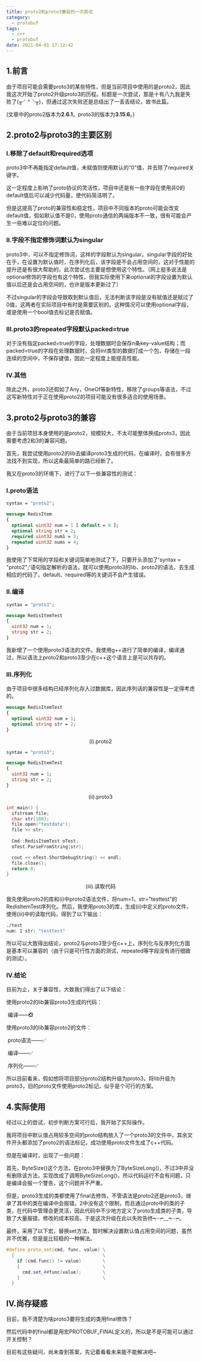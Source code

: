 ```yaml
---
title: proto2和proto3兼容的一次尝试
category:
  - protobuf
tags:
  - c++
  - protobuf
date: 2021-04-01 17:12:42
---
```


## 1.前言

由于项目可能会需要proto3的某些特性，但是当前项目中使用的是proto2，因此我这次开始了proto2升级proto3的历程。标题是一次尝试，那是十有八九我是失败了(╥╯^╰╥)，但通过这次失败还是总结出了一丢丢结论，故书此篇。

(文章中的proto2版本为**2.6.1**，proto3的版本为**3.15.6**。)

<!-- more -->

## 2.proto2与proto3的主要区别

### I.移除了default和required选项

proto3中不再能指定default值，未赋值则使用默认的“0”值，并去除了required关键字。

这一定程度上影响了proto协议的灵活性，项目中还是有一些字段在使用非0的default值后可以减少代码量，使代码简洁明了。

但是这提高了proto的兼容性和稳定性，项目中不同版本的proto可能会改变default值，假如默认值不是0，使用proto通信的两端版本不一致，很有可能会产生一些难以定位的问题。

### II.字段不指定修饰词默认为singular

proto3中，可以不指定修饰词，这样的字段默认为singular。singular字段的好处在于，在设置为默认值时，在序列化后，该字段是不会占用空间的，这对于性能的提升还是有很大帮助的，此次尝试也主要是想使用这个特性。（网上挺多说法是optional修饰的字段也有这个特性，但我实际使用下来optional的字段设置为默认值以后还是会占用空间的，也许是版本更新过了）

不过singular的字段会导致取到默认值后，无法判断该字段是没有赋值还是赋过了0值，这两者在实际项目中有时是需要区别的。这种情况可以使用optional字段，或是使用一个bool值去标记是否赋值。

### III.proto3的repeated字段默认packed=true

对于没有指定packed=true的字段，处理数据时会保存n条key-value结构；而packed=true的字段在处理数据时，会将int类型的数据打成一个包，存储在一段连续的空间中，不保存键值，因此一定程度上能提高性能。

### IV.其他

除此之外，proto3还假如了Any，OneOf等新特性，移除了groups等语法，不过这写新特性对于正在使用proto2的项目可能没有很多适合的使用场景。

## 3.proto2与proto3的兼容

由于当前项目本身使用的是proto2，规模较大，不太可能整体换成proto3，因此需要考虑2和3的兼容问题。

首先，我尝试使用proto2的lib去编译proto3生成的代码，在编译时，会有很多方法找不到实现，所以这条最简单的路已经断了。

我又在proto3的环境下，进行了以下一些兼容性的测试：

### I.proto语法

```protobuf
syntax = "proto2";

message RedisItem
{
  optional uint32 num = 1 [ default = 0 ];
  optional string str = 2;
  required uint32 num1 = 3;
  repeated uint32 nums = 4;
}
```

我使用了下常用的字段和关键词简单地测试了下，只要开头添加了'syntax = "proto2";'语句指定解析的语法，就可以使用proto3的lib、proto2的语法，去生成相应的代码了，default、required等的关键词不会产生错误。

### II.编译

```protobuf
syntax = "proto3";

message RedisItemTest
{
  uint32 num = 1;
  string str = 2;
}
```

我新增了一个使用proto3语法的文件。我使用g++进行了简单的编译，编译通过，所以语法上proto2和proto3至少在c++这个语言上是可以共存的。

### III.序列化

由于项目中很多结构已经序列化存入过数据库，因此序列话的兼容性是一定得考虑的。

```protobuf
message RedisItemTest
{
  optional uint32 num = 1;
  optional string str = 2;
}
```

<center>
  (i).proto2
</center>

```protobuf
syntax = "proto3";

message RedisItemTest
{
  uint32 num = 1;
  string str = 2;
}
```

<center>(ii).proto3</center>

```c++
int main() {
  ifstream file;
  char str[100];
  file.open("testdata");
  file >> str;
  
  Cmd::RedisItemTest oTest;
  oTest.ParseFromString(str);

  cout << oTest.ShortDebugString() << endl;
  file.close();
  return 0;
}
```

<center>(iii).读取代码</center>

我先使用proto2的库和(i)中proto2语法文件，将num=1，str="testtest"的RedisItemTest序列化。然后，我使用proto3的库，生成(ii)中定义的proto文件，使用(iii)中的读取代码，得到了以下输出：

```bash
./test
num: 1 str: "testtest"
```

所以可以大致得出结论，proto2与proto3至少在c++上，序列化与反序列化方面是基本可以兼容的（由于只是可行性方面的测试，repeated等字段没有进行细致的测试）。

### IV.结论

目前为止，关于兼容性，大致我们得出了以下结论：

使用proto2的lib兼容proto3生成的代码：

​	编译——❎

使用proto3的lib兼容proto2的文件：

​	proto语法——✅

​	编译——✅

​	序列化——✅

所以目前看来，假如想将项目部分proto2结构升级为proto3，将lib升级为proto3，旧的proto文件使用proto2标记，似乎是个可行的方案。

## 4.实际使用

经过以上的尝试，初步判断方案可行后，我开始了实际操作。

我将项目中默认值占用较多空间的proto结构放入了一个proto3的文件中，其余文件开头都添加了proto2的语法标记，成功使用proto文件生成了c++代码。

但是在编译时，出现了一些问题：

首先，ByteSize()这个方法，在proto3中替换为了ByteSizeLong()，不过3中并没有删除该方法，实现改成了调用ByteSizeLong()，所以代码运行不会有问题，只是编译会报一个警告，这个问题并不严重。

但是，proto3生成的类都使用了final去修饰，不管语法是proto2还是proto3，继承了其中的类在编译中会报错。2中没有这个限制，而且通过proto中的类的子类，在代码中管理会更灵活，因此代码中不少地方定义了proto生成类的子类，导致了大量报错，修改的成本较高，于是这次升级在此以失败告终┭┮﹏┭┮。

最终，采用了以下宏，替换set方法，暂时解决设置默认值占用空间的问题，虽然并不优雅，但是是比较稳的一种解法。

```c++
#define proto_set(cmd, func, value) \
  {                                 \
    if (cmd.func() != value)        \
    {                               \
      cmd.set_##func(value);        \
    }                               \
  }
```

## IV.尚存疑惑

目前，我不清楚为啥proto3要将生成的类用final修饰？

然后代码中的final都是用宏PROTOBUF_FINAL定义的，所以是不是可能可以通过开关控制？

目前有这些疑问，尚未查到答案，先记着看看未来能不能解决吧~
